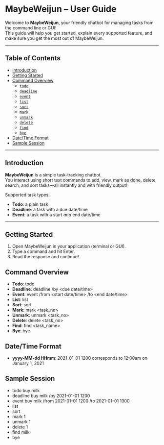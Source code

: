 # MaybeWeijun – User Guide

Welcome to **MaybeWeijun**, your friendly chatbot for managing tasks from the command line or GUI!  
This guide will help you get started, explain every supported feature, and make sure you get the most out of MaybeWeijun.

---

## Table of Contents
- [Introduction](#introduction)
- [Getting Started](#getting-started)
- [Command Overview](#command-overview)
    - [`todo`](#todo)
    - [`deadline`](#deadline)
    - [`event`](#event)
    - [`list`](#list)
    - [`sort`](#sort)
    - [`mark`](#mark)
    - [`unmark`](#unmark)
    - [`delete`](#delete)
    - [`find`](#find)
    - [`bye`](#bye)
- [Date/Time Format](#datetime-format)
- [Sample Session](#sample-session)


---

## Introduction

**MaybeWeijun** is a simple task-tracking chatbot.  
You interact using short text commands to add, view, mark as done, delete, search, and sort tasks—all instantly and with friendly output!

Supported task types:
- **Todo**: a plain task
- **Deadline**: a task with a due date/time
- **Event**: a task with a start _and_ end date/time

---

## Getting Started

1. Open MaybeWeijun in your application (terminal or GUI).
2. Type a command and hit Enter.
3. Read the response and continue!

## Command Overview
- **Todo**: todo <task>
- **Deadline**: deadline <task> /by <due date/time>
- **Event**: event <task> /from <start date/time> /to <end date/time>
- **List**: list
- **Sort**: sort 
- **Mark**: mark <task_no>
- **Unmark**: unmark <task_no>
- **Delete**: delete <task_no>
- **Find**: find <task_name>
- **Bye**: bye

## Date/Time Format
- **yyyy-MM-dd HHmm**: 2021-01-01 1200 corresponds to 12:00am on January 1, 2021

## Sample Session
- todo buy milk
- deadline buy milk /by 2021-01-01 1200
- event buy milk /from 2021-01-01 1200 /to 2021-01-01 1300
- list
- sort
- mark 1
- unmark 1
- delete 1
- find milk
- bye